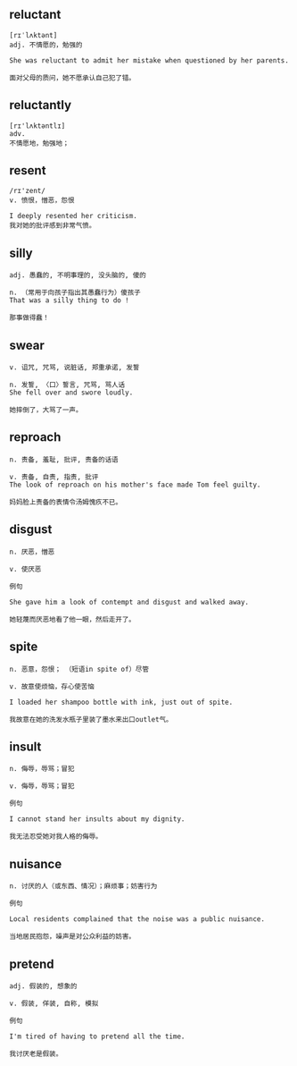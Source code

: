 ## reluctant
```
[rɪˈlʌktənt]
adj. 不情愿的，勉强的

She was reluctant to admit her mistake when questioned by her parents.

面对父母的质问，她不愿承认自己犯了错。
```

## reluctantly
```
[rɪ'lʌktəntlɪ]
adv.
不情愿地，勉强地；
```

## resent
```
/rɪ'zent/
v. 愤恨，憎恶，怨恨

I deeply resented her criticism.
我对她的批评感到非常气愤。
```
## silly
```
adj. 愚蠢的, 不明事理的, 没头脑的, 傻的

n. （常用于向孩子指出其愚蠢行为）傻孩子
That was a silly thing to do !

那事做得蠢！
```
## swear
```
v. 诅咒, 咒骂, 说脏话, 郑重承诺, 发誓

n. 发誓, 〈口〉誓言, 咒骂, 骂人话
She fell over and swore loudly.

她摔倒了，大骂了一声。
```
## reproach
```
n. 责备, 羞耻, 批评, 责备的话语

v. 责备, 自责, 指责, 批评
The look of reproach on his mother's face made Tom feel guilty.

妈妈脸上责备的表情令汤姆愧疚不已。
```
## disgust
```
n. 厌恶，憎恶

v. 使厌恶

例句

She gave him a look of contempt and disgust and walked away.

她轻蔑而厌恶地看了他一眼，然后走开了。
```
## spite
```
n. 恶意，怨恨； （短语in spite of）尽管

v. 故意使烦恼，存心使苦恼

I loaded her shampoo bottle with ink, just out of spite.

我故意在她的洗发水瓶子里装了墨水来出口outlet气。
```
## insult
```
n. 侮辱，辱骂；冒犯

v. 侮辱，辱骂；冒犯

例句

I cannot stand her insults about my dignity.

我无法忍受她对我人格的侮辱。
```
## nuisance
```
n. 讨厌的人（或东西、情况）；麻烦事；妨害行为

例句

Local residents complained that the noise was a public nuisance.

当地居民抱怨，噪声是对公众利益的妨害。

```
## pretend
```
adj. 假装的, 想象的

v. 假装, 佯装, 自称, 模拟

例句

I'm tired of having to pretend all the time.

我讨厌老是假装。
```